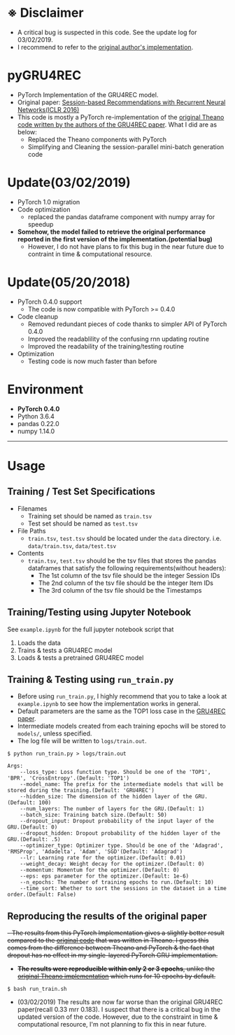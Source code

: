 # ※ Disclaimer
- A critical bug is suspected in this code. See the update log for 03/02/2019.
- I recommend to refer to the [original author's implementation](https://github.com/hidasib/GRU4Rec).

# pyGRU4REC
- PyTorch Implementation of the GRU4REC model.
- Original paper: [Session-based Recommendations with Recurrent Neural Networks(ICLR 2016)](https://arxiv.org/pdf/1511.06939.pdf)
- This code is mostly a PyTorch re-implementation of the [original Theano code written by the authors of the GRU4REC paper](https://github.com/hidasib/GRU4Rec). What I did are as below:
    - Replaced the Theano components with PyTorch
    - Simplifying and Cleaning the session-parallel mini-batch generation code

# Update(03/02/2019)
- PyTorch 1.0 migration
- Code optimization
    - replaced the pandas dataframe component with numpy array for speedup
- **Somehow, the model failed to retrieve the original performance reported in the first version of the implementation.(potential bug)**
    - However, I do not have plans to fix this bug in the near future due to contraint in time & computational resource.

# Update(05/20/2018)
- PyTorch 0.4.0 support
    - The code is now compatible with PyTorch >= 0.4.0
- Code cleanup
    - Removed redundant pieces of code thanks to simpler API of PyTorch 0.4.0
    - Improved the readablility of the confusing rnn updating routine
    - Improved the readability of the training/testing routine
- Optimization
    - Testing code is now much faster than before

# Environment
- **PyTorch 0.4.0**
- Python 3.6.4
- pandas 0.22.0
- numpy 1.14.0
---

# Usage

## Training / Test Set Specifications
- Filenames
    - Training set should be named as `train.tsv`
    - Test set should be named as `test.tsv`
- File Paths
    - `train.tsv`, `test.tsv` should be located under the `data` directory. i.e. `data/train.tsv`, `data/test.tsv`
- Contents
    - `train.tsv`, `test.tsv` should be the tsv files that stores the pandas dataframes that satisfy the following requirements(without headers):
        - The 1st column of the tsv file should be the integer Session IDs
        - The 2nd column of the tsv file should be the integer Item IDs
        - The 3rd column of the tsv file should be the Timestamps

## Training/Testing using Jupyter Notebook
See `example.ipynb` for the full jupyter notebook script that
1. Loads the data
2. Trains & tests a GRU4REC model
3. Loads & tests a pretrained GRU4REC model

## Training & Testing using `run_train.py`
- Before using `run_train.py`, I highly recommend that you to take a look at `example.ipynb` to see how the implementation works in general.
- Default parameters are the same as the TOP1 loss case in the [GRU4REC paper](https://arxiv.org/pdf/1511.06939.pdf).
- Intermediate models created from each training epochs will be stored to `models/`, unless specified.
- The log file will be written to `logs/train.out`.

```
$ python run_train.py > logs/train.out

Args:
    --loss_type: Loss function type. Should be one of the 'TOP1', 'BPR', 'CrossEntropy'.(Default: 'TOP1')
    --model_name: The prefix for the intermediate models that will be stored during the training.(Default: 'GRU4REC')
    --hidden_size: The dimension of the hidden layer of the GRU.(Default: 100)
    --num_layers: The number of layers for the GRU.(Default: 1)
    --batch_size: Training batch size.(Default: 50)
    --dropout_input: Dropout probability of the input layer of the GRU.(Default: 0)
    --dropout_hidden: Dropout probability of the hidden layer of the GRU.(Default: .5)
    --optimizer_type: Optimizer type. Should be one of the 'Adagrad', 'RMSProp', 'Adadelta', 'Adam', 'SGD'(Default: 'Adagrad')
    --lr: Learning rate for the optimizer.(Default: 0.01)
    --weight_decay: Weight decay for the optimizer.(Default: 0)
    --momentum: Momentum for the optimizer.(Default: 0)
    --eps: eps parameter for the optimizer.(Default: 1e-6)
    --n_epochs: The number of training epochs to run.(Default: 10)
    --time_sort: Whether to sort the sessions in the dataset in a time order.(Default: False)
```

## Reproducing the results of the original paper
<S>- The results from this PyTorch Implementation gives a slightly better result compared to the [original code](https://github.com/hidasib/GRU4Rec) that was written in Theano. I guess this comes from the difference between Theano and PyTorch & the fact that dropout has no effect in my single-layered PyTorch GRU implementation.
- **The results were reproducible within only 2 or 3 epochs**, unlike the [original Theano implementation](https://github.com/hidasib/GRU4Rec/blob/master/gru4rec.py) which runs for 10 epochs by default.</S>
```
$ bash run_train.sh
```
- (03/02/2019) The results are now far worse than the original GRU4REC paper(recall 0.33 mrr 0.183). I suspect that there is a critical bug in the updated version of the code. However, due to the constraint in time & computational resource, I'm not planning to fix this in near future.
